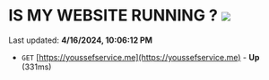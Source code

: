 # IS MY WEBSITE RUNNING ? [![](https://img.shields.io/static/v1?label=Sponsor&message=%E2%9D%A4&logo=GitHub&color=%23fe8e86)](https://github.com/sponsors/<username>)

Last updated: **4/16/2024, 10:06:12 PM**

- `GET` [https://youssefservice.me](https://youssefservice.me) - **Up** (331ms)
